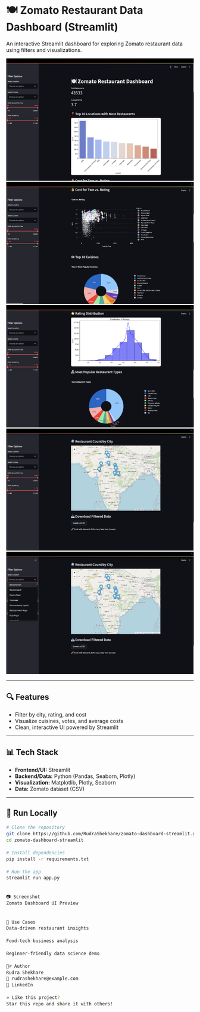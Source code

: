 # 🍽️ Zomato Restaurant Data Dashboard (Streamlit)

An interactive Streamlit dashboard for exploring Zomato restaurant data using filters and visualizations.

![screenshot1](assets/sc1.png)
![screenshot2](assets/sc2.png)
![screenshot3](assets/sc3.png)
![screenshot4](assets/sc4.png)
![screenshot5](assets/sc5.png)


---

## 🔍 Features

- Filter by city, rating, and cost
- Visualize cuisines, votes, and average costs
- Clean, interactive UI powered by Streamlit

---

## 📊 Tech Stack

- **Frontend/UI:** Streamlit
- **Backend/Data:** Python (Pandas, Seaborn, Plotly)
- **Visualization:** Matplotlib, Plotly, Seaborn
- **Data:** Zomato dataset (CSV)

---

## 🚀 Run Locally

```bash
# Clone the repository
git clone https://github.com/RudraShekhare/zomato-dashboard-streamlit.git
cd zomato-dashboard-streamlit

# Install dependencies
pip install -r requirements.txt

# Run the app
streamlit run app.py


📷 Screenshot
Zomato Dashboard UI Preview


🧠 Use Cases
Data-driven restaurant insights

Food-tech business analysis

Beginner-friendly data science demo

🙋‍♂️ Author
Rudra Shekhare
📧 rudrashekhare@example.com
🔗 LinkedIn

⭐ Like this project?
Star this repo and share it with others!
